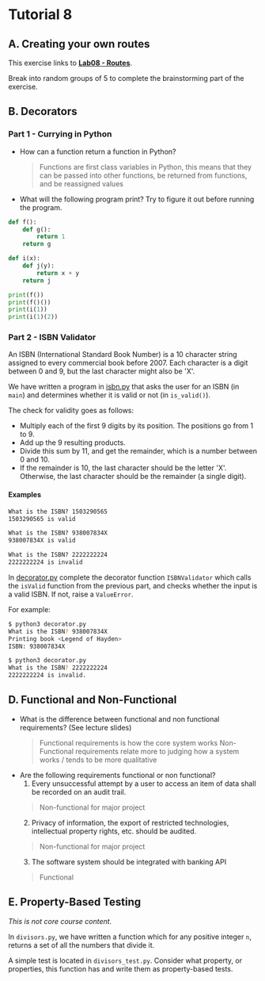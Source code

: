 # Tutorial 8

## A. Creating your own routes

This exercise links to **[Lab08 - Routes](routes.md)**.

Break into random groups of 5 to complete the brainstorming part of the exercise.

## B. Decorators

### Part 1 - Currying in Python

* How can a function return a function in Python?
  > Functions are first class variables in Python, this means that they can be passed into other functions, be returned from functions, and be reassigned values
* What will the following program print? Try to figure it out before running the program.

```python
def f():
    def g():
        return 1
    return g

def i(x):
    def j(y):
        return x + y
    return j

print(f())
print(f()())
print(i(1))
print(i(1)(2))
```

### Part 2 - ISBN Validator

An ISBN (International Standard Book Number) is a 10 character string assigned to every commercial book before 2007. Each character is a digit between 0 and 9, but the last character might also be 'X'.

We have written a program in [isbn.py](isbn.py) that asks the user for an ISBN (in `main`) and determines whether it is valid or not (in `is_valid()`).

The check for validity goes as follows:
* Multiply each of the first 9 digits by its position. The positions go from 1 to 9.
* Add up the 9 resulting products.
* Divide this sum by 11, and get the remainder, which is a number between 0 and 10.
* If the remainder is 10, the last character should be the letter 'X'. Otherwise, the last character should be the remainder (a single digit).

#### Examples

```txt
What is the ISBN? 1503290565
1503290565 is valid
```

```txt
What is the ISBN? 938007834X
938007834X is valid
```

```txt
What is the ISBN? 2222222224
2222222224 is invalid
```

In [decorator.py](decorator.py) complete the decorator function `ISBNValidator` which calls the `isValid` function from the previous part, and checks whether the input is a valid ISBN. If not, raise a `ValueError`.

For example:

```bash
$ python3 decorator.py
What is the ISBN? 938007834X
Printing book <Legend of Hayden>
ISBN: 938007834X
```

```bash
$ python3 decorator.py
What is the ISBN? 2222222224
2222222224 is invalid.
```

## D. Functional and Non-Functional

* What is the difference between functional and non functional requirements? (See lecture slides)
  > Functional requirements is how the core system works
  > Non-Functional requirements relate more to judging how a system works / tends to be more qualitative
* Are the following requirements functional or non functional?
  1. Every unsuccessful attempt by a user to access an item of data shall be recorded on an audit trail.
  > Non-functional for major project
  2. Privacy of information, the export of restricted technologies, intellectual property rights, etc. should be audited.
  > Non-functional for major project
  3. The software system should be integrated with banking API
  > Functional

## E. Property-Based Testing

*This is not core course content*.

In `divisors.py`, we have written a function which for any positive integer `n`, returns a set of all the numbers that divide it.

A simple test is located in `divisors_test.py`. Consider what property, or properties, this function has and write them as property-based tests.
